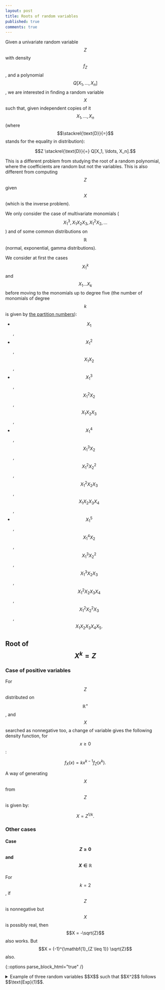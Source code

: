 ```yaml
---
layout: post
title: Roots of random variables
published: true
comments: true
---
```

<script src="https://cdn.mathjax.org/mathjax/latest/MathJax.js?config=TeX-AMS-MML_HTMLorMML" type="text/javascript"></script>


Given a univariate random variable $$Z$$ with density $$f_Z$$, and a polynomial $$Q[X_1, \ldots, X_n]$$, we are interested in finding a random variable $$X$$ such that, given independent copies of it $$X_1, \ldots, X_n$$ (where $$\stackrel{\text{D}}{=}$$ stands for the equality in distribution):

$$Z \stackrel{\text{D}}{=} Q[X_1, \ldots, X_n].$$

This is a different problem from studying the root of a random polynomial, where the coefficients are random but not the variables. This is also different from computing $$Z$$ given $$X$$ (which is the inverse problem).

We only consider the case of multivariate monomials ($$X_1^3, X_1 X_2 X_3, X_1^2 X_2, \ldots$$) and of some common distributions on $$\mathbb{R}$$ (normal, exponential, gamma distributions).

We consider at first the cases $$X_1^k$$ and $$X_1 \ldots X_k$$ before moving to the monomials up to degree five (the number of monomials of degree $$k$$ is given by [the partition numbers](http://oeis.org/A000041)):

- $$X_1$$,
- $$X_1^2$$, $$X_1 X_2$$,
- $$X_1^3$$, $$X_1^2 X_2$$, $$X_1 X_2 X_3$$,
- $$X_1^4$$, $$X_1^3 X_2$$, $$X_1^2 X_2^2$$, $$X_1^2 X_2 X_3$$, $$X_1 X_2 X_3 X_4$$,
- $$X_1^5$$, $$X_1^4 X_2$$, $$X_1^3 X_2^2$$, $$X_1^3 X_2 X_3$$, $$X_1^2 X_2 X_3 X_4$$, $$X_1^2 X_2^2 X_3$$, $$X_1 X_2 X_3 X_4 X_5.$$

## Root of $$X^k = Z$$

### Case of positive variables

For $$Z$$ distributed on $$\mathbb{R}^{+}$$, and $$X$$ searched as nonnegative too, 
a change of variable gives the following density function, for $$x \geq 0$$:

$$f_X(x) = k x^{k-1} f_Z(x^k).$$

A way of generating $$X$$ from $$Z$$ is given by: 

$$X = Z^{1/k}.$$

### Other cases

#### Case $$Z \geq 0$$ and $$X \in \mathbb{R}$$

For $$k = 2$$, if $$Z$$ is nonnegative but $$X$$ is possibly real, then $$X = -\sqrt{Z}$$ also works. 
But $$X = (-1)^{\mathbf{1}_{Z \leq 1}} \sqrt{Z}$$ also. 

{::options parse_block_html="true" /}

<details><summary markdown="span">Example of three random variables $$X$$ such that $$X^2$$ follows $$\text{Exp}(1)$$.</summary>
<center><img src="../images/2021-04-11-Roots-of-random-variables/1_three_variables_such_that_square_is_exp.png" alt="three variables distribution which gives the Exp(1) distribution after taking the square"/></center>
```r
png("1_three_variables_such_that_square_is_exp.png", 827, 400, pointsize=24)
N = 1e7
lambda = 1
k = 2
Z = rexp(N, lambda)

par(mfrow=c(1,3))

## Positive square-root
X = Z^(1/k)
hist(X, probability = TRUE, breaks = 300, 
     main = "Positive X")
x = seq(from = -10, to = 10, length.out = 1000)
lines(x, k * x^(k-1) * dexp(x^k, lambda) * (x > 0), col = "red")

## Negative square-root (only for k = 2)
X = -Z^(1/k)
hist(X, probability = TRUE, breaks = 300, 
     main = "Negative X")
x = seq(from = -10, to = 10, length.out = 1000)
lines(x, k * abs(x)^(k-1) * dexp(x^k, lambda) * (x < 0), col = "red")

## Another alternative square-root (only for k = 2)
X = ifelse(Z <= 1, Z^(1/k), -Z^(1/k))
hist(X, probability = TRUE, breaks = 300, 
     main = "Alternative X")
x = seq(from = -10, to = 10, length.out = 1000)
lines(x, k * abs(x)^(k-1) * dexp(x^k, lambda) * (x < -1 | (x < 1 & x > 0)), col = "red")

# # Check that Z is here after taking the power value
# hist(X^k, probability = TRUE, breaks = 300)
# lines(x, dexp(x, lambda), col = "red")
dev.off()
```
</details>
<br/>

{::options parse_block_html="false" /}

#### Case $$Z \in \mathbb{R}$$

If $$Z$$ has a positive probability to be negative, the variable $$X$$ may need to live on $$\mathbb{C}$$ to exist. For example for $$k=2$$ and $$Z$$ a random variable following the normal distribution, defining $$X := \sqrt{\mid Z \mid}$$ if $$\text{sign}(Z) \geq 0$$ and $$X := i \sqrt{\mid Z \mid}$$ otherwise will work.

## Root $$\sqrt[k]{Z}$$ given by $$X_1 \ldots X_k = Z$$

$$
\begin{align*}
\mathbb{E} e^{it\log |Z|} =& \exp \left( it \frac{\log 2}{2} \right) \left[ \frac{2}{1+it} \prod_{j=1}^{+\infty} \frac{\left( 1 + \frac{1}{j} \right)^{\frac{1+it}{2}}}{1 + \frac{1+it}{2j}} \right] \frac{1}{2 \prod_{j=1}^{+\infty} \frac{\left( 1 + \frac{1}{j} \right)^{1/2}}{1 + \frac{1}{2j}}} \\
=& \exp \left( it \frac{\log 2}{2} \right) \left[ \frac{2}{1+it} \prod_{j=1}^{+\infty} \frac{\left( 1 + \frac{1}{j} \right)^{\frac{1+it}{2}}}{1 + \frac{1+it}{2j}} \right] \frac{1}{2} \prod_{j=1}^{+\infty} \frac{1 + \frac{1}{2j}}{\left( 1 + \frac{1}{j} \right)^{1/2}} \\
=& \exp \left( it \frac{\log 2}{2} \right) \frac{1}{1+it} \left[  \prod_{j=1}^{+\infty} \frac{\left( 1 + \frac{1}{j} \right)^{\frac{1+it}{2}}}{1 + \frac{1+it}{2j}} \right]  \prod_{j=1}^{+\infty} \left[ \left(1 + \frac{1}{2j} \right) \left( 1 + \frac{1}{j} \right)^{-1/2} \right] \\
=& \exp \left( it \frac{\log 2}{2} \right) \frac{1}{1+it} \left[  \prod_{j=1}^{+\infty} \left( 1 + \frac{1}{j} \right)^{\frac{it}{2}} \right]  \prod_{j=1}^{+\infty}  \frac{1 + \frac{1}{2j}}{1 + \frac{1+it}{2j}} \\
=& \exp \left( it \frac{\log 2}{2} \right) \frac{1}{1+it} \left[  \prod_{j=1}^{+\infty} \left( 1 + \frac{1}{j} \right)^{\frac{it}{2}} \right]  \prod_{j=1}^{+\infty}  \frac{1}{1 + \frac{it}{2j+1}} \\
=& \exp \left( it \frac{\log 2}{2} \right) \frac{1}{1+it} \prod_{j=1}^{+\infty} \exp \left[ \frac{it}{2} \log \left( 1 + \frac{1}{j} \right) \right] \prod_{j=1}^{+\infty}  \frac{1}{1 + \frac{it}{2j+1}} \\
=& \exp \left( it \frac{\log 2}{2} \right) \frac{1}{1+it} \prod_{j=1}^{+\infty}    \frac{\exp \left[ \frac{it}{2} \log \left( 1 + \frac{1}{j} \right) \right]}{1 + \frac{it}{2j+1}}.
\end{align*}
$$

$$P[X_1]$$ includes $$X_1^n$$

etc.

TODO the rest

## Summary

### For the exponential distribution

#### Square

Variable | Way of generating | Density
$$Z$$ | $$\text{Exp}(\lambda)$$ | $$\lambda e^{-\lambda x}$$
--- | --- | ---
$$X^{(2)}$$ | $$\sqrt{Z}$$ | $$2 \lambda x \exp{-\lambda x^2} \sim \text{Rayleigh} \left( 1 / \sqrt{2 \lambda} \right) = \chi \left( 2, 1 / \sqrt{2 \lambda} \right)$$
$$X^{(1,1)}$$ | ... | ... 
--- | --- | ---
$$\left( X_1^{(2)} \right)^2$$ | $$\text{Exp}(\lambda)$$ | $$\lambda e^{-\lambda x}$$ |
$$X_1^{(2)} X_2^{(2)}$$ | todo |  todo
$$\left( X_1^{(1,1)} \right)^2$$ | todo | todo
$$X_1^{(1,1)} X_2^{(1,1)}$$ | $$\text{Exp}(\lambda)$$ | $$\lambda e^{-\lambda x}$$

#### Cubic

$$Z$$ | $$X^{(2)}$$ | $$X^{(1,1)}$$ | $$X^{(2)}$$
--- | --- | ---
$$\text{Exp}(\lambda)$$ | $$k x^{k-1} \lambda \exp{-\lambda x^k}$$ | nicely
1 | 2 | 3

$$Z$$ | $$Z^{1/k}$$ | After
--- | --- | ---
$$\text{Exp}(\lambda)$$ | $$k x^{k-1} \lambda \exp{-\lambda x^k}$$ | nicely
1 | 2 | 3

$$\Gamma(k, \theta) = \chi^2 \left( 2k, \sqrt{\theta / 2} \right)$$

y never heard about RNN, you can [name to give](https://address/) first.

The present post focuses on understanding computations in each model step by step, without paying attention to train something useful.
It is illustrated with [Keras](https://keras.io/) codes
and divided into five parts:

- TimeDistributed component,
- Simple RNN,
- Simple RNN with two hidden layers,
- LSTM,
- GRU.

<center><a href="https://ahstat.github.io/RNN-Keras-understanding-computations/"><img src="../images/2018-04-11-RNN-Keras-understanding-computations/lstm3.svg" alt="" width="80%"/></a></center>


*This diagram is an illustration of an LSTM cell. Check out part D for details.*

Companion source code for this post is available [here](https://github.com/ahstat/deep-learning/blob/master/rnn/1_math_structure_of_rnn.py).

long-dependence series. The main issue is caused by the [vanishing gradient problem](https://en.wikipedia.org/wiki/Vanishing_gradient_problem). This problem is detailed in [Section 10.7 of the Deep Learning book](https://www.deeplearningbook.org/contents/rnn.html).

## Part A: Explanation of the TimeDistributed component

**A very simple network.**
Let's begin with one-dimensional input and output.


### References

- [Companion code for this post](https://github.com/ahstat/deep-learning/blob/master/rnn/1_math_structure_of_rnn.py)
- [Understanding LSTM Networks](https://colah.github.io/posts/2015-08-Understanding-LSTMs/) by Christopher Olah,
- [Keras documentation for TimeDistributed](https://keras.io/layers/wrappers/),
- [Keras documentation for RNN](https://keras.io/layers/recurrent/),
- [Wikipedia page on RNN describing the Elman networks](https://en.wikipedia.org/wiki/Recurrent_neural_network).
- Thanks to J. Leon for this [Tikz figure](https://tex.stackexchange.com/questions/432312/how-do-i-draw-an-lstm-cell-in-tikz), on which I made figures ([full sources are here](https://github.com/ahstat/ahstat.github.io/tree/master/images/2018-04-11-RNN-Keras-understanding-computations/tex_archives))
